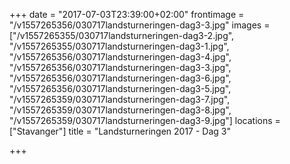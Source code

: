 +++
date = "2017-07-03T23:39:00+02:00"
frontimage = "/v1557265356/030717landsturneringen-dag3-3.jpg"
images = ["/v1557265355/030717landsturneringen-dag3-2.jpg", "/v1557265355/030717landsturneringen-dag3-1.jpg", "/v1557265356/030717landsturneringen-dag3-4.jpg", "/v1557265356/030717landsturneringen-dag3-3.jpg", "/v1557265356/030717landsturneringen-dag3-6.jpg", "/v1557265356/030717landsturneringen-dag3-5.jpg", "/v1557265359/030717landsturneringen-dag3-7.jpg", "/v1557265359/030717landsturneringen-dag3-8.jpg", "/v1557265359/030717landsturneringen-dag3-9.jpg"]
locations =  ["Stavanger"]
title = "Landsturneringen 2017 - Dag 3"
 
+++
